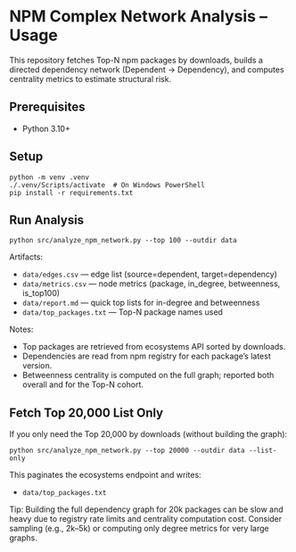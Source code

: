 # NPM Complex Network Analysis – Usage

This repository fetches Top-N npm packages by downloads, builds a directed dependency network (Dependent -> Dependency), and computes centrality metrics to estimate structural risk.

## Prerequisites

- Python 3.10+

## Setup

```
python -m venv .venv
./.venv/Scripts/activate  # On Windows PowerShell
pip install -r requirements.txt
```

## Run Analysis

```
python src/analyze_npm_network.py --top 100 --outdir data
```

Artifacts:

- `data/edges.csv` — edge list (source=dependent, target=dependency)
- `data/metrics.csv` — node metrics (package, in_degree, betweenness, is_top100)
- `data/report.md` — quick top lists for in-degree and betweenness
- `data/top_packages.txt` — Top-N package names used

Notes:

- Top packages are retrieved from ecosystems API sorted by downloads.
- Dependencies are read from npm registry for each package’s latest version.
- Betweenness centrality is computed on the full graph; reported both overall and for the Top-N cohort.

## Fetch Top 20,000 List Only

If you only need the Top 20,000 by downloads (without building the graph):

```
python src/analyze_npm_network.py --top 20000 --outdir data --list-only
```

This paginates the ecosystems endpoint and writes:

- `data/top_packages.txt`

Tip: Building the full dependency graph for 20k packages can be slow and heavy due to registry rate limits and centrality computation cost. Consider sampling (e.g., 2k–5k) or computing only degree metrics for very large graphs.
